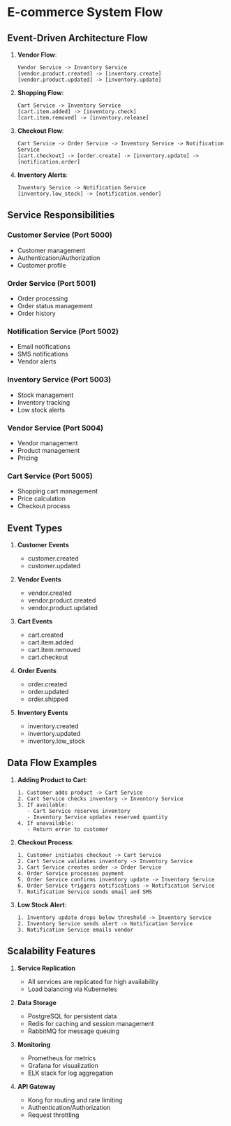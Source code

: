 # E-commerce System Flow

## Event-Driven Architecture Flow

1. **Vendor Flow**:
   ```
   Vendor Service -> Inventory Service
   [vendor.product.created] -> [inventory.create]
   [vendor.product.updated] -> [inventory.update]
   ```

2. **Shopping Flow**:
   ```
   Cart Service -> Inventory Service
   [cart.item.added] -> [inventory.check]
   [cart.item.removed] -> [inventory.release]
   ```

3. **Checkout Flow**:
   ```
   Cart Service -> Order Service -> Inventory Service -> Notification Service
   [cart.checkout] -> [order.create] -> [inventory.update] -> [notification.order]
   ```

4. **Inventory Alerts**:
   ```
   Inventory Service -> Notification Service
   [inventory.low_stock] -> [notification.vendor]
   ```

## Service Responsibilities

### Customer Service (Port 5000)
- Customer management
- Authentication/Authorization
- Customer profile

### Order Service (Port 5001)
- Order processing
- Order status management
- Order history

### Notification Service (Port 5002)
- Email notifications
- SMS notifications
- Vendor alerts

### Inventory Service (Port 5003)
- Stock management
- Inventory tracking
- Low stock alerts

### Vendor Service (Port 5004)
- Vendor management
- Product management
- Pricing

### Cart Service (Port 5005)
- Shopping cart management
- Price calculation
- Checkout process

## Event Types

1. **Customer Events**
   - customer.created
   - customer.updated

2. **Vendor Events**
   - vendor.created
   - vendor.product.created
   - vendor.product.updated

3. **Cart Events**
   - cart.created
   - cart.item.added
   - cart.item.removed
   - cart.checkout

4. **Order Events**
   - order.created
   - order.updated
   - order.shipped

5. **Inventory Events**
   - inventory.created
   - inventory.updated
   - inventory.low_stock

## Data Flow Examples

1. **Adding Product to Cart**:
   ```
   1. Customer adds product -> Cart Service
   2. Cart Service checks inventory -> Inventory Service
   3. If available:
      - Cart Service reserves inventory
      - Inventory Service updates reserved quantity
   4. If unavailable:
      - Return error to customer
   ```

2. **Checkout Process**:
   ```
   1. Customer initiates checkout -> Cart Service
   2. Cart Service validates inventory -> Inventory Service
   3. Cart Service creates order -> Order Service
   4. Order Service processes payment
   5. Order Service confirms inventory update -> Inventory Service
   6. Order Service triggers notifications -> Notification Service
   7. Notification Service sends email and SMS
   ```

3. **Low Stock Alert**:
   ```
   1. Inventory update drops below threshold -> Inventory Service
   2. Inventory Service sends alert -> Notification Service
   3. Notification Service emails vendor
   ```

## Scalability Features

1. **Service Replication**
   - All services are replicated for high availability
   - Load balancing via Kubernetes

2. **Data Storage**
   - PostgreSQL for persistent data
   - Redis for caching and session management
   - RabbitMQ for message queuing

3. **Monitoring**
   - Prometheus for metrics
   - Grafana for visualization
   - ELK stack for log aggregation

4. **API Gateway**
   - Kong for routing and rate limiting
   - Authentication/Authorization
   - Request throttling

